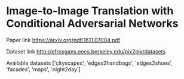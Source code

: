 # Image-to-Image Translation with Conditional Adversarial Networks

Paper link
https://arxiv.org/pdf/1611.07004.pdf

Dataset link
http://efrosgans.eecs.berkeley.edu/pix2pix/datasets

Available datasets
['cityscapes', 'edges2handbags', 'edges2shoes', 'facades', 'maps', 'night2day']